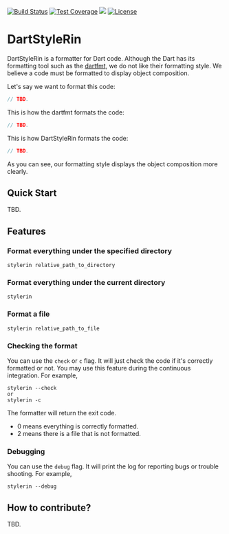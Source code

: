 [![Build Status](https://travis-ci.org/levelrin/DartStyleRin.svg?branch=master)](https://travis-ci.org/levelrin/DartStyleRin)
[![Test Coverage](https://img.shields.io/codecov/c/github/levelrin/DartStyleRin.svg)](https://codecov.io/github/levelrin/DartStyleRin?branch=master)
[![](https://tokei.rs/b1/github/levelrin/DartStyleRin?category=code)](https://github.com/levelrin/DartStyleRin)
[![License](https://img.shields.io/badge/license-MIT-green.svg)](https://github.com/levelrin/DartStyleRin/blob/master/LICENSE)

# DartStyleRin

DartStyleRin is a formatter for Dart code.
Although the Dart has its formatting tool such as the [dartfmt](https://dart.dev/tools/dartfmt), we do not like their formatting style.
We believe a code must be formatted to display object composition.

Let's say we want to format this code:
```dart
// TBD.
```

This is how the dartfmt formats the code:
```dart
// TBD.
```

This is how DartStyleRin formats the code:
```dart
// TBD.
```

As you can see, our formatting style displays the object composition more clearly.

## Quick Start

TBD.

## Features

### Format everything under the specified directory

```
stylerin relative_path_to_directory
```

### Format everything under the current directory

```
stylerin
```

### Format a file

```
stylerin relative_path_to_file
```

### Checking the format

You can use the `check` or `c` flag.
It will just check the code if it's correctly formatted or not. 
You may use this feature during the continuous integration.
For example,
```
stylerin --check
or
stylerin -c
```
The formatter will return the exit code.
- 0 means everything is correctly formatted.
- 2 means there is a file that is not formatted.

### Debugging

You can use the `debug` flag.
It will print the log for reporting bugs or trouble shooting.
For example,
```
stylerin --debug
```

## How to contribute?

TBD.
